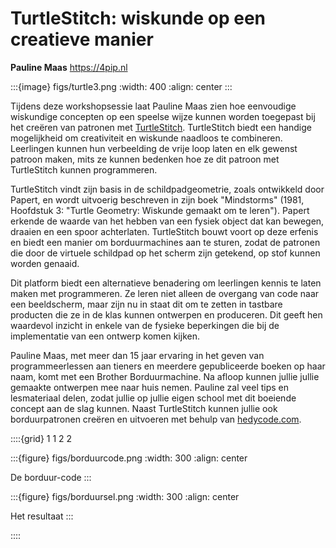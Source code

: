 # TurtleStitch: wiskunde op een creatieve manier

**Pauline Maas** https://4pip.nl

:::{image} figs/turtle3.png 
:width: 400
:align: center
:::

Tijdens deze workshopsessie laat Pauline Maas zien hoe eenvoudige wiskundige
concepten op een speelse wijze kunnen worden toegepast bij het creëren van
patronen met [TurtleStitch](https://www.turtlestitch.org). TurtleStitch biedt
een handige mogelijkheid om creativiteit en wiskunde naadloos te combineren.
Leerlingen kunnen hun verbeelding de vrije loop laten en elk gewenst patroon
maken, mits ze kunnen bedenken hoe ze dit patroon met TurtleStitch kunnen
programmeren.

TurtleStitch vindt zijn basis in de schildpadgeometrie, zoals ontwikkeld door
Papert, en wordt uitvoerig beschreven in zijn boek "Mindstorms" (1981,
Hoofdstuk 3: "Turtle Geometry: Wiskunde gemaakt om te leren"). Papert erkende
de waarde van het hebben van een fysiek object dat kan bewegen, draaien en een
spoor achterlaten. TurtleStitch bouwt voort op deze erfenis en biedt een
manier om borduurmachines aan te sturen, zodat de patronen die door de
virtuele schildpad op het scherm zijn getekend, op stof kunnen worden genaaid.

Dit platform biedt een alternatieve benadering om leerlingen kennis te laten
maken met programmeren. Ze leren niet alleen de overgang van code naar een
beeldscherm, maar zijn nu in staat dit om te zetten in tastbare producten die
ze in de klas kunnen ontwerpen en produceren. Dit geeft hen waardevol inzicht
in enkele van de fysieke beperkingen die bij de implementatie van een ontwerp
komen kijken.

Pauline Maas, met meer dan 15 jaar ervaring in het geven van programmeerlessen
aan tieners en meerdere gepubliceerde boeken op haar naam, komt met een
Brother Borduurmachine. Na afloop kunnen jullie jullie gemaakte ontwerpen mee
naar huis nemen. Pauline zal veel tips en lesmateriaal delen, zodat jullie op
jullie eigen school met dit boeiende concept aan de slag kunnen. Naast
TurtleStitch kunnen jullie ook borduurpatronen creëren en uitvoeren met behulp
van [hedycode.com](https://hedycode.com).

::::{grid} 1 1 2 2

:::{figure} figs/borduurcode.png 
:width: 300
:align: center

De borduur-code
:::

:::{figure} figs/borduursel.png 
:width: 300
:align: center

Het resultaat
:::



::::